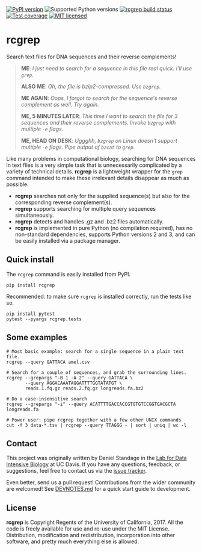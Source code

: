 [![PyPI version](https://img.shields.io/pypi/v/rcgrep.svg)](https://pypi.python.org/pypi/rcgrep)
![Supported Python versions](https://img.shields.io/pypi/pyversions/rcgrep.svg)
[![rcgrep build status](https://img.shields.io/travis/dib-lab/rcgrep.svg)](https://travis-ci.org/dib-lab/rcgrep)
[![Test coverage](https://img.shields.io/codecov/c/github/dib-lab/rcgrep.svg)](https://codecov.io/github/dib-lab/rcgrep)
[![MIT licensed](https://img.shields.io/pypi/l/rcgrep.svg)](https://github.com/dib-lab/rcgrep/blob/master/LICENSE)

# rcgrep

Search text files for DNA sequences and their reverse complements!

> **ME**: *I just need to search for a sequence in this file real quick. I'll use `grep`.*
>
> **ALSO ME**: *Oh, the file is bzip2-compressed. Use `bzgrep`.*
>
> **ME AGAIN**: *Oops, I forgot to search for the sequence's reverse complement as well. Try again.*
>
> **ME, 5 MINUTES LATER**: *This time I want to search the file for 3 sequences and their reverse complements. Invoke `bzgrep` with multiple `-e` flags.*
>
> **ME, HEAD ON DESK**: *Uggghh, `bzgrep` on Linux doesn't support multiple `-e` flags. Pipe output of `bzcat` to `grep`.*

Like many problems in computational biology, searching for DNA sequences in text files is a very simple task that is unnecessarily complicated by a variety of technical details.
**rcgrep** is a lightweight wrapper for the `grep` command intended to make these irrelevant details disappear as much as possible.

- **rcgrep** searches not only for the supplied sequence(s) but also for the corresponding reverse complement(s).
- **rcgrep** supports searching for multiple query sequences simultaneously.
- **rcgrep** detects and handles .gz and .bz2 files automatically.
- **rcgrep** is implemented in pure Python (no compilation required), has no non-standard dependencies, supports Python versions 2 and 3, and can be easily installed via a package manager.


## Quick install

The `rcgrep` command is easily installed from PyPI.

```
pip install rcgrep
```

Recommended: to make sure `rcgrep` is installed correctly, run the tests like so.

```
pip install pytest
pytest --pyargs rcgrep.tests
```


## Some examples

```grep
# Most basic example: search for a single sequence in a plain text file.
rcgrep --query GATTACA amel.csv

# Search for a couple of sequences, and grab the surrounding lines.
rcgrep --grepargs "-B 1 -A 2" --query GATTACA \
       --query AGGACAAATAGGATTTTGGTATATGT \
       reads.1.fq.gz reads.2.fq.gz longreads.fa.bz2

# Do a case-insensitive search
rcgrep --grepargs "-i" --query ACATTTTGACCACCGTGTGTCCGGTGACGCTA longreads.fa

# Power user: pipe rcgrep together with a few other UNIX commands
cut -f 3 data-*.tsv | rcgrep --query TTAGGG - | sort | uniq | wc -l
```


## Contact

This project was originally written by Daniel Standage in the [Lab for Data Intensive Biology](http://ivory.idyll.org/lab/) at UC Davis.
If you have any questions, feedback, or suggestions, feel free to contact us via the [issue tracker](https://github.com/dib-lab/rcgrep/issues).

Even better, send us a pull request!
Contributions from the wider community are welcomed!
See [DEVNOTES.md](DEVNOTES.md) for a quick start guide to development.


## License

**rcgrep** is Copyright Regents of the University of California, 2017.
All the code is freely available for use and re-use under the MIT License.
Distribution, modification and redistribution, incorporation into other software, and pretty much everything else is allowed.

